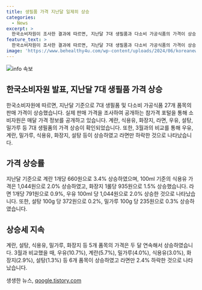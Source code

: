 ```yaml
---
title: 생필품 가격 지난달 일제히 상승
categories:
  - News
excerpt: >
  한국소비자원이 조사한 결과에 따르면, 지난달 7대 생필품과 다소비 가공식품의 가격이 상승했다고 합니다. 계란, 식용유, 화장지, 라면, 우유, 설탕, 밀가루 등 7대 생필품의 가격이 상승했으며, 특히 우유와 계란의 가격이 3월 대비 상승율이 높았습니다. 이러한 소비자 물가 상승 현상에 대한 관심이 높아지고 있습니다. (150자)
feature_text: >
  한국소비자원이 조사한 결과에 따르면, 지난달 7대 생필품과 다소비 가공식품의 가격이 상승했다고 합니다. 계란, 식용유, 화장지, 라면, 우유, 설탕, 밀가루 등 7대 생필품의 가격이 상승했으며, 특히 우유와 계란의 가격이 3월 대비 상승율이 높았습니다. 이러한 소비자 물가 상승 현상에 대한 관심이 높아지고 있습니다. (150자)
image: 'https://www.behealthy4u.com/wp-content/uploads/2024/06/koreanews.jpg'
---
```


<p><img src="https://www.behealthy4u.com/wp-content/uploads/2024/06/koreanews.jpg" alt="info 속보" /></p>

<h2 data-ke-size="size26">한국소비자원 발표, 지난달 7대 생필품 가격 상승</h2>

<p data-ke-size="size16">한국소비자원에 따르면, 지난달 기준으로 7대 생필품 및 다소비 가공식품 27개 품목의 판매 가격이 상승했습니다. 실제 판매 가격을 조사하여 공개하는 참가격 포털을 통해 소비자원은 매달 가격 정보를 공개하고 있습니다. 계란, 식용유, 화장지, 라면, 우유, 설탕, 밀가루 등 7대 생필품의 가격 상승이 확인되었습니다. 또한, 3월과의 비교를 통해 우유, 계란, 밀가루, 식용유, 화장지, 설탕 등이 상승하였고 라면만 하락한 것으로 나타났습니다.</p>

<h2 data-ke-size="size26">가격 상승률</h2>

<p data-ke-size="size16">지난달 기준으로 계란 1개당 660원으로 3.4% 상승하였으며, 100ml 기준의 식용유 가격은 1,044원으로 2.0% 상승하였고, 화장지 1롤당 935원으로 1.5% 상승했습니다. 라면 1개당 791원으로 0.9%, 우유 100ml 당 1,044원으로 2.0% 상승한 것으로 나타났습니다. 또한, 설탕 100g 당 372원으로 0.2%, 밀가루 100g 당 235원으로 0.3% 상승하였습니다.</p>

<h2 data-ke-size="size26">상승세 지속</h2>

<p data-ke-size="size16">계란, 설탕, 식용유, 밀가루, 화장지 등 5개 품목의 가격은 두 달 연속해서 상승하였습니다. 3월과 비교했을 때, 우유(10.7%), 계란(5.7%), 밀가루(4.0%), 식용유(3.0%), 화장지(2.9%), 설탕(1.3%) 등 6개 품목이 상승하였고 라면만 2.4% 하락한 것으로 나타났습니다.</p>
생생한 뉴스, <a href="https://qoogle.tistory.com" rel="dofollow">qoogle.tistory.com</a>


